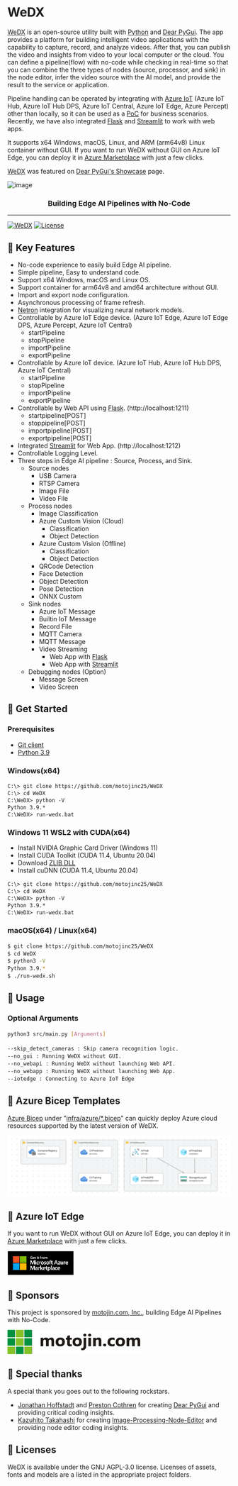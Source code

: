 # WeDX

[WeDX](https://github.com/motojinc25/WeDX/) is an open-source utility built with [Python](https://www.python.org/) and [Dear PyGui](https://github.com/hoffstadt/DearPyGui). The app provides a platform for building intelligent video applications with the capability to capture, record, and analyze videos. After that, you can publish the video and insights from video to your local computer or the cloud. You can define a pipeline(flow) with no-code while checking in real-time so that you can combine the three types of nodes (source, processor, and sink) in the node editor, infer the video source with the AI model, and provide the result to the service or application. 

Pipeline handling can be operated by integrating with [Azure IoT](https://azure.microsoft.com/en-us/solutions/iot/) (Azure IoT Hub, Azure IoT Hub DPS, Azure IoT Central, Azure IoT Edge, Azure Percept) other than locally, so it can be used as a [PoC](https://en.wikipedia.org/wiki/Proof_of_concept) for business scenarios. Recently, we have also integrated [Flask](https://flask.palletsprojects.com/) and [Streamlit](https://streamlit.io/) to work with web apps.

It supports x64 Windows, macOS, Linux, and ARM (arm64v8) Linux container without GUI. If you want to run WeDX without GUI on Azure IoT Edge, you can deploy it in [Azure Marketplace](https://azuremarketplace.microsoft.com/en-us/marketplace/apps/1604376875527.wedx-aziotedge) with just a few clicks.

[WeDX](https://github.com/motojinc25/WeDX/) was featured on [Dear PyGui's Showcase](https://github.com/hoffstadt/DearPyGui/wiki/Dear-PyGui-Showcase#wedx) page.

![image](docs/assets/images/wedx_0.10.0.gif)

<div align="center">

### Building Edge AI Pipelines with No-Code

</div>

----

[![WeDX](https://img.shields.io/badge/WeDX-0.14.0-brightgreen)](https://github.com/motojinc25/WeDX/releases/tag/wedx-0.14.0)
[![License](https://img.shields.io/badge/license-AGPL--3.0-blue)](https://www.gnu.org/licenses/agpl-3.0.html)


## 📌 Key Features

- No-code experience to easily build Edge AI pipeline.
- Simple pipeline, Easy to understand code.
- Support x64 Windows, macOS and Linux OS.
- Support container for arm64v8 and amd64 architecture without GUI.
- Import and export node configuration.
- Asynchronous processing of frame refresh.
- [Netron](https://github.com/lutzroeder/netron) integration for visualizing neural network models.
- Controllable by Azure IoT Edge device. (Azure IoT Edge, Azure IoT Edge DPS, Azure Percept, Azure IoT Central)
  - startPipeline
  - stopPipeline
  - importPipeline
  - exportPipeline
- Controllable by Azure IoT device. (Azure IoT Hub, Azure IoT Hub DPS, Azure IoT Central)
  - startPipeline
  - stopPipeline
  - importPipeline
  - exportPipeline
- Controllable by Web API using [Flask](https://flask.palletsprojects.com/). (http://localhost:1211)
  - startpipeline[POST]
  - stoppipeline[POST]
  - importpipeline[POST]
  - exportpipeline[POST]
- Integrated [Streamlit](https://streamlit.io/) for Web App. (http://localhost:1212)
- Controllable Logging Level.
- Three steps in Edge AI pipeline : Source, Process, and Sink.
  - Source nodes
    - USB Camera
    - RTSP Camera
    - Image File
    - Video File
  - Process nodes
    - Image Classification
    - Azure Custom Vision (Cloud)
      - Classification
      - Object Detection
    - Azure Custom Vision (Offline)
      - Classification
      - Object Detection
    - QRCode Detection
    - Face Detection
    - Object Detection
    - Pose Detection
    - ONNX Custom
  - Sink nodes
    - Azure IoT Message
    - Builtin IoT Message
    - Record File
    - MQTT Camera
    - MQTT Message
    - Video Streaming
      - Web App with [Flask](https://flask.palletsprojects.com/)
      - Web App with [Streamlit](https://streamlit.io/)
  - Debugging nodes (Option)
    - Message Screen
    - Video Screen


## 📌 Get Started

### Prerequisites

- [Git client](https://git-scm.com/downloads/)
- [Python 3.9](https://www.python.org/downloads/)

### Windows(x64)

```
C:\> git clone https://github.com/motojinc25/WeDX
C:\> cd WeDX
C:\WeDX> python -V
Python 3.9.*
C:\WeDX> run-wedx.bat
```

### Windows 11 WSL2 with CUDA(x64)

- Install NVIDIA Graphic Card Driver (Windows 11)
- Install CUDA Toolkit (CUDA 11.4, Ubuntu 20.04)
- Download [ZLIB DLL](https://www.dll-files.com/zlib.dll.html)
- Install cuDNN (CUDA 11.4, Ubuntu 20.04)

```
C:\> git clone https://github.com/motojinc25/WeDX
C:\> cd WeDX
C:\WeDX> python -V
Python 3.9.*
C:\WeDX> run-wedx.bat
```

### macOS(x64) / Linux(x64)

```bash
$ git clone https://github.com/motojinc25/WeDX
$ cd WeDX
$ python3 -V
Python 3.9.*
$ ./run-wedx.sh
```


## 📌 Usage

### Optional Arguments

```bash
python3 src/main.py [Arguments]

--skip_detect_cameras : Skip camera recognition logic.
--no_gui : Running WeDX without GUI.
--no_webapi : Running WeDX without launching Web API.
--no_webapp : Running WeDX without launching Web App.
--iotedge : Connecting to Azure IoT Edge
```


## 📌 Azure Bicep Templates

[Azure Bicep](https://docs.microsoft.com/en-us/azure/azure-resource-manager/bicep/overview) under "[infra/azure/*.bicep](./infra/azure/README.md)" can quickly deploy Azure cloud resources supported by the latest version of WeDX.

![image](./docs/assets/images/azure_0.13.0.png)


## 📌 Azure IoT Edge

If you want to run WeDX without GUI on Azure IoT Edge, you can deploy it in [Azure Marketplace](https://azuremarketplace.microsoft.com/en-us/marketplace/apps/1604376875527.wedx-aziotedge) with just a few clicks.

[![Azure_Marketplace](./docs/assets/images/azure_marketplace.png)](https://azuremarketplace.microsoft.com/en-us/marketplace/apps/1604376875527.wedx-aziotedge)


## 📌 Sponsors

This project is sponsored by [motojin.com, Inc.](https://motojin.com), building Edge AI Pipelines with No-Code.

[![motojin.com, Inc.](./docs/assets/images/motojin_company.png)](https://motojin.com)


## 📌 Special thanks

A special thank you goes out to the following rockstars.

- [Jonathan Hoffstadt](https://github.com/hoffstadt) and [Preston Cothren](https://github.com/Pcothren) for creating [Dear PyGui](https://github.com/hoffstadt/DearPyGui/) and providing critical coding insights.
- [Kazuhito Takahashi](https://github.com/Kazuhito00) for creating [Image-Processing-Node-Editor](https://github.com/Kazuhito00/Image-Processing-Node-Editor) and providing node editor coding insights.


## 📌 Licenses

WeDX is available under the GNU AGPL-3.0 license. Licenses of assets, fonts and models are a listed in the appropriate project folders.
